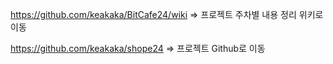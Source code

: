 https://github.com/keakaka/BitCafe24/wiki   => 프로젝트 주차별 내용 정리 위키로 이동

https://github.com/keakaka/shope24          => 프로젝트 Github로 이동
